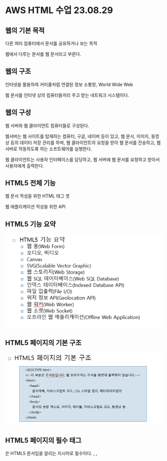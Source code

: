 # AWS HTML 수업 23.08.29

## 웹의 기본 목적

다른 여러 컴퓨터에서 문서를 공유하거나 보는 목적

웹에서 다루는 문서를 웹 문서라고 부른다.

## 웹의 구조

인터넷을 활용하여 커미줄처럼 연결된 정보 소통망, World Wide Web

웹 문서를 인터넷 상의 컴퓨터들끼리 주고 받는 네트워크 시스템이다.

## 웹의 구성

웹 서버와 웹 클라이언트 컴퓨터들로 구성된다.

웹서버는 웹 사이트를 탑재하는 컴퓨터, 구글, 네이버 등이 있고, 웹 문서, 이미지, 동영상 등의 데이터 저장 관리를 하며, 웹 클라이언트의 요청을 받아 웹 문서를 전송하고, 웹 서버로 작동하도록 하는 소프트웨어를 실행한다.

웹 클라이언트는 사용자 인터페이스를 담당하고, 웹 서버에 웹 문서를 요청하고 받아서 사용자에게 출력한다.

## HTML5 전체 기능

웹 문서 작성을 위한 HTML 태그 셋

웹 애플리케이션 작성을 위한 API

## HTML5 기능 요약

![Untitled](AWS_HTML_수업_23_08_29_c64a78ca6f0e4216b1b4325e6ec2d18d/Untitled.png)

## HTML5 페이지의 기본 구조

![Untitled](AWS_HTML_수업_23_08_29_c64a78ca6f0e4216b1b4325e6ec2d18d/Untitled%201.png)

## HTML5 페이지의 필수 태그

<!DOCTYPE html>은  HTML5 문서임을 알리는 지시어로 필수이다.

<html>, <head>, <title>, <body> 태그도 필수로 들어가야 한다.

## HTML 태그의 특징

![Untitled](AWS_HTML_수업_23_08_29_c64a78ca6f0e4216b1b4325e6ec2d18d/Untitled%202.png)

태그와 속성은 대소문자 구분이 없지만 관례상 소문자로 작성한다.

## 문자, 기호, 심볼 입력

![Untitled](AWS_HTML_수업_23_08_29_c64a78ca6f0e4216b1b4325e6ec2d18d/Untitled%203.png)

<, >, &, 공백은 많이 사용하기 때문에 알아둬야 한다.

## 블록 태그와 인라인 태그

블록태그는 항상 새 라인에서 시작하여 출력된다. 양 옆에 다른 콘텐츠를 배치하지 않고 한 라인을 독점해서 사용한다. 가장 많이 사용되는 블록 태그는 <div>이다.

인라인 태그는 블록 속에 삽입되어 블록의 일부로 출력된다. 양 옆에 다른 콘텐츠를 배치하다가 한 라인의 크기를 넘어서만 라인이 바뀐다. 가장 많이 사용되는 인라인 태그는 <span>이다.

## 제목 태그

h1~h6까지 있고, 숫자가 커질수록 제목의 글자 크기가 작아진다. 점점 소제목으로 들어간다고 생각하면 된다.

## 단락을 나누는 태그

p태그는 단락을 나눠준다. p태그 안에 들어간 텍스트는 하나의 단락에 묶이고, 다른 p태그의 텍스트와 단락을 구분해준다.

## 줄 바꿈 태그

br 태그를 사용해서 자바의 \n 처럼 줄바꿈을 할 수 있다.

## 구분선 태그

hr 태그는 한 줄의 구분선을 넣어준다.

## 개발자가 원하는 포맷 그대로 출력하는 태그

pre 태그는 코드를 작성한 포맷 그대로 출력한다. 줄바꿈 태그를 작성하지 않아도 코드를 작성할 때 enter로 줄바꿈이 되어있으면 그대로 반영해서 출력한다.

## 각종 태그들

진하게, 중요한 내용 표시, 강조, 이탤릭체로 강조, 텍스트 중간에 줄이 그어지는 삭제 표시, 밑줄 추가, 문자의 윗첨자는 n제곱 입력에 사용하고, 문자의 아래첨자는 log 몇인지에 사용한다. 하이라이트 형광펜은 문자에 형광펜 표시를 한 것처럼 하이라이트를 부여한다.

![Untitled](AWS_HTML_수업_23_08_29_c64a78ca6f0e4216b1b4325e6ec2d18d/Untitled%204.png)

## 이미지 삽입 태그

img 태그는 src에 이미지의 경로를 지정하고 width, height 속성 값을 지정해서 이미지의 크기를 지정한다. alt에는 이미지가 존재하지 않을 때 표시될 내용을 지정한다.

src에 지정할 수 있는 이미지 종류는 BMP, GIF, PNG, JPG(JPEG), animated-GIF이다.

**src** : 이미지 파일의 URL으로 필수 속성이다.

**alt** : 이미지가 없거나 손상되는 등 이미지를 출력할 수 없는 경우 출력되는 문자열로 필수 속성이다.

**width** : 이미지가 출력되는 너비로, 생략되면 원본 이미지의 폭이나 픽셀 수로 결정된다.

**height** : 이미지가 출력되는 높이로, 생략되면 원본 이미지의 너비나 픽셀 수로 결정된다.

## 메타 데이터

데이터를 설명하는 데이터로 사진 데이터의 메타 데이터는 사진을 찍은 장소와 시간 등이고, 오디오 데이터의 메타 데이터는 재생시간, 채널 수 등이고, 이미지 데이터의 메타 데이터는 이미지의 폭, 높이, 컬러 해상도 등이다.

HTML 페이지에 대한 메타 데이터를 담기위한 태그들에는 base태그 , link태그, script태그, style태그, title태그, meta태그가 있다.

메타 태그들은 다음과 같이 head태그 안에 작성한다.

```html
<!-- <base> 태그 예시 -->
<head>
<base href = "http://www.mysite.com/score/">
</head>
<a href = "math.html">수학</a>
<a href = "science.html">과학</a>
```

script태그는 body태그 안에도 작성 가능하다.

## base 태그

웹 페이지들의 기본 URL과 페이지가 출력될 윈도우를 지정한다.

여러 웹 페이지가 같은 사이트에 있는 경우 base 태그를 이요해서 하나로 묶고, 각 웹 페이지의 주소를 간략하게 나타낼 수 있다.

## link 태그와 meta 태그

link 태그는 외부 자원 연결에 사용한다. 외부 자원의 코드를 불러와서 사용한다.

meta 태그는 웹 페이지의 저작자, 문자 인코딩 방식, 내용 등 다양한 메타 데이터를 표현한다.

## 리스트 만들기

**ol태그** : 순서가 있는 리스트

ol태그의 타입을 설정할 수 있는데, 타입을 ‘A’로 설정하면 A, B, C, D, …, Z 순서로 나온다.

자식 태그로 li태그를 갖는다.

**ul태그** : 순서가 없는 리스트

자식 태그로 li태그를 갖는다.

가장 활용도가 높아서 많이 쓰인다. 불릿을 제거해서 많이 쓴다.

**dl태그** : 정의 리스트

자식 태그로 dt태그와 dd태그를 갖는다.

dt태그 내용의 의미를 dd태그에 정의한다.

### 중첩 리스트 만들기

ol태그 또는 ul태그 안에 또 다시 ol태그나 ul태그를 사용하면 중첩 리스트를 만들 수 있다.

## 표 만들기

table, caption, thead, tfoot, tbody, tr, th, td태그를 사용한다.

table태그 : 표 전체를 담는 컨테이너

caption태그 : 표 제목

thead태그 : 해당 셀 그룹

tfoot태그 : 바닥 셀 그룹

tbody태그 : 데이터 셀 그룹

tr태그 : 행, 여러 td태그와 th태그를 포함한다.

th태그 : 열 제목 셀(헤딩 셀)

td태그 : 데이터 셀

## 하이퍼링크를 만들기 위한 a태그

a태그의 href 속성을 이용하여 하이퍼링크를 작성할 수 있다.

하이퍼링크는 텍스트나 이미지로 작성한다.

a태그의 href 속성은 이동할 HTML 페이지의 URL 혹은 HTML 페이지 내 앵커 이름을 지정한다.

a태그의 target 속성은 링크에 연결된 HTML 페이지가 출력될 윈도우 이름을 지정한다.

하이퍼링크 텍스트는 방문 전에는 파란색, 방문 후에는 보라색, 누르고 있을 때는 빨간색인데 css를 활용해서 링크 색 지정이 가능하다.

앵커는 a태그 내에 id=”chap1” 이런 식으로 앵커를 지정할 수 있다. 앵커는 HTML 페이지 내의 특정 위치를 가리킨다.